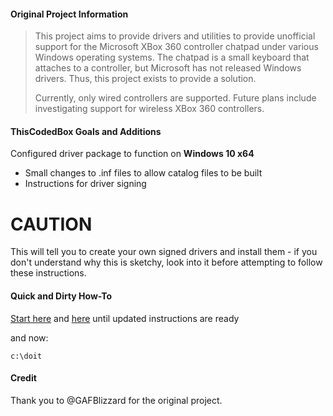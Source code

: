 #### Original Project Information

>This project aims to provide drivers and utilities to provide unofficial support for the Microsoft XBox 360 controller chatpad under various Windows operating systems.  The chatpad is a small keyboard that attaches to a controller, but Microsoft has not released Windows drivers.  Thus, this project exists to provide a solution.
>
>Currently, only wired controllers are supported.  Future plans include investigating support for wireless XBox 360 controllers.

#### ThisCodedBox Goals and Additions

Configured driver package to function on **Windows 10 x64**
- Small changes to .inf files to allow catalog files to be built
- Instructions for driver signing

# CAUTION

This will tell you to create your own signed drivers and install them - if you don't understand why this is sketchy, look into it before attempting to follow these instructions.

#### Quick and Dirty How-To

[Start here](https://github.com/thiscodedbox/chatpad-super-driver/wiki/LEGACY-Getting-Started) and [here](https://github.com/thiscodedbox/chatpad-super-driver/wiki/LEGACY-ReadMe) until updated instructions are ready

and now:

	c:\doit

#### Credit

Thank you to @GAFBlizzard for the original project.
